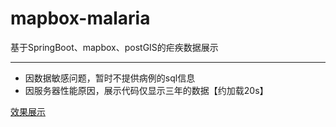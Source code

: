 # mapbox-malaria
基于SpringBoot、mapbox、postGIS的疟疾数据展示

---

- 因数据敏感问题，暂时不提供病例的sql信息
- 因服务器性能原因，展示代码仅显示三年的数据【约加载20s】

[效果展示](http://152.136.96.26:8081/mapbox)
